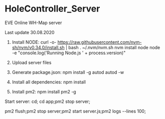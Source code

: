 # HoleController_Server
EVE Online WH-Map server

Last update 30.08.2020

1. Install NODE:
curl -o- https://raw.githubusercontent.com/nvm-sh/nvm/v0.34.0/install.sh | bash
. ~/.nvm/nvm.sh
nvm install node
node -e "console.log('Running Node.js ' + process.version)"

2. Upload server files

3. Generate package.json:
npm install -g autod
autod -w

4. Install all dependencies:
npm install

5. Install pm2:
npm install pm2 -g

Start server:
cd;
cd app;pm2 stop server;

pm2 flush;pm2 stop server;pm2 start server.js;pm2 logs --lines 100;
